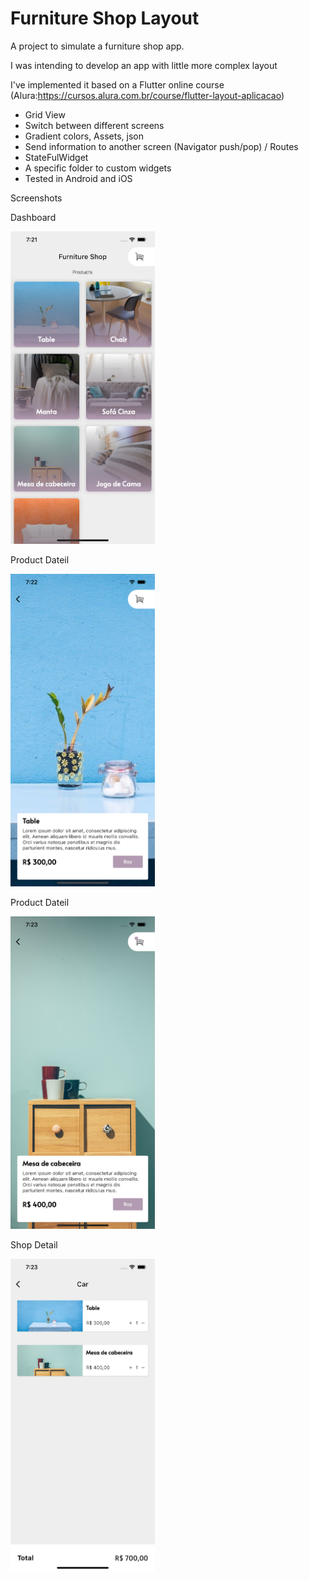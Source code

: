 # Furniture Shop Layout

A project to simulate a furniture shop app.

I was intending to develop an app with little more complex layout

I've implemented it based on a Flutter online course (Alura:https://cursos.alura.com.br/course/flutter-layout-aplicacao)

- Grid View
- Switch between different screens
- Gradient colors, Assets, json
- Send information to another screen (Navigator push/pop) / Routes
- StateFulWidget
- A specific folder to custom widgets
- Tested in Android and iOS

Screenshots

Dashboard

<img src="https://github.com/leonardopresoto/flutter_layout_example/blob/main/screenshots/layout1.png" height="500" />

Product Dateil

<img src="https://github.com/leonardopresoto/flutter_layout_example/blob/main/screenshots/layout2.png" height="500" />


Product Dateil

<img src="https://github.com/leonardopresoto/flutter_layout_example/blob/main/screenshots/layout3.png" height="500" />


Shop Detail

<img src="https://github.com/leonardopresoto/flutter_layout_example/blob/main/screenshots/layout4.png" height="500" />
